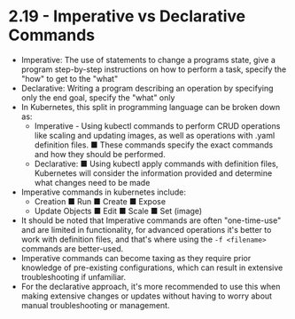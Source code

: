 # 2.19 - Imperative vs Declarative Commands

- Imperative: The use of statements to change a programs state, give a program
step-by-step instructions on how to perform a task, specify the "how" to get to the
"what"
- Declarative: Writing a program describing an operation by specifying only the end
goal, specify the "what" only
- In Kubernetes, this split in programming language can be broken down as:
  - Imperative - Using kubectl commands to perform CRUD operations like
scaling and updating images, as well as operations with .yaml definition files.
■ These commands specify the exact commands and how they should
be performed.
  - Declarative:
■ Using kubectl apply commands with definition files, Kubernetes will
consider the information provided and determine what changes need
to be made
- Imperative commands in kubernetes include:
  - Creation
■ Run
■ Create
■ Expose
  - Update Objects
■ Edit
■ Scale
■ Set (image)
- It should be noted that Imperative commands are often "one-time-use" and are
limited in functionality, for advanced operations it's better to work with definition
files, and that's where using the `-f <filename>` commands are better-used.
- Imperative commands can become taxing as they require prior knowledge of
pre-existing configurations, which can result in extensive troubleshooting if
unfamiliar.
- For the declarative approach, it's more recommended to use this when making
extensive changes or updates without having to worry about manual
troubleshooting or management.